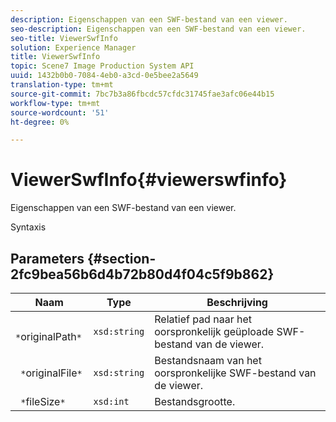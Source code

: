 ```yaml
---
description: Eigenschappen van een SWF-bestand van een viewer.
seo-description: Eigenschappen van een SWF-bestand van een viewer.
seo-title: ViewerSwfInfo
solution: Experience Manager
title: ViewerSwfInfo
topic: Scene7 Image Production System API
uuid: 1432b0b0-7084-4eb0-a3cd-0e5bee2a5649
translation-type: tm+mt
source-git-commit: 7bc7b3a86fbcdc57cfdc31745fae3afc06e44b15
workflow-type: tm+mt
source-wordcount: '51'
ht-degree: 0%

---
```



# ViewerSwfInfo{#viewerswfinfo}

Eigenschappen van een SWF-bestand van een viewer.

Syntaxis

## Parameters {#section-2fc9bea56b6d4b72b80d4f04c5f9b862}

| Naam | Type | Beschrijving |
|---|---|---|
| ` *`originalPath`*` | `xsd:string` | Relatief pad naar het oorspronkelijk geüploade SWF-bestand van de viewer. |
| ` *`originalFile`*` | `xsd:string` | Bestandsnaam van het oorspronkelijke SWF-bestand van de viewer. |
| ` *`fileSize`*` | `xsd:int` | Bestandsgrootte. |

